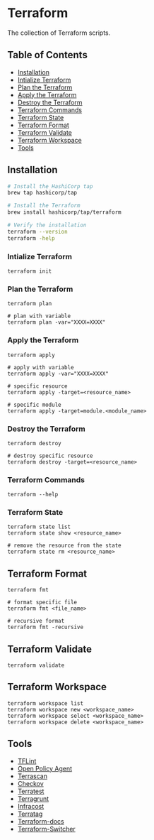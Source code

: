 # Terraform

The collection of Terraform scripts.

## Table of Contents

- [Installation](#installation)
- [Intialize Terraform](#intialize-terraform)
- [Plan the Terraform](#plan-the-terraform)
- [Apply the Terraform](#apply-the-terraform)
- [Destroy the Terraform](#destroy-the-terraform)
- [Terraform Commands](#terraform-commands)
- [Terraform State](#terraform-state)
- [Terraform Format](#terraform-format)
- [Terraform Validate](#terraform-validate)
- [Terraform Workspace](#terraform-workspace)
- [Tools](#tools)

## Installation

```bash
# Install the HashiCorp tap
brew tap hashicorp/tap

# Install the Terraform
brew install hashicorp/tap/terraform

# Verify the installation
terraform --version
terraform -help
```

### Intialize Terraform

```hcl
terraform init
```

### Plan the Terraform

```hcl
terraform plan

# plan with variable
terraform plan -var="XXXX=XXXX"
```

### Apply the Terraform

```hcl
terraform apply

# apply with variable
terraform apply -var="XXXX=XXXX"

# specific resource
terraform apply -target=<resource_name>

# specific module
terraform apply -target=module.<module_name>
```

### Destroy the Terraform

```hcl
terraform destroy

# destroy specific resource
terraform destroy -target=<resource_name>
```

### Terraform Commands

```hcl
terraform --help
```

### Terraform State

```hcl
terraform state list
terraform state show <resource_name>

# remove the resource from the state
terraform state rm <resource_name>
```

## Terraform Format

```hcl
terraform fmt

# format specific file
terraform fmt <file_name>

# recursive format
terraform fmt -recursive
```

## Terraform Validate

```hcl
terraform validate
```

## Terraform Workspace

```hcl
terraform workspace list
terraform workspace new <workspace_name>
terraform workspace select <workspace_name>
terraform workspace delete <workspace_name>
```

## Tools

- [TFLint](https://github.com/terraform-linters/tflint)
- [Open Policy Agent](https://github.com/open-policy-agent/opa)
- [Terrascan](https://github.com/tenable/terrascan)
- [Checkov](https://github.com/bridgecrewio/checkov)
- [Terratest](https://github.com/gruntwork-io/terratest)
- [Terragrunt](https://github.com/gruntwork-io/terragrunt)
- [Infracost](https://github.com/infracost/infracost)
- [Terratag](https://github.com/env0/terratag)
- [Terraform-docs](https://github.com/terraform-docs/terraform-docs/)
- [Terraform-Switcher](https://github.com/warrensbox/terraform-switcher)
